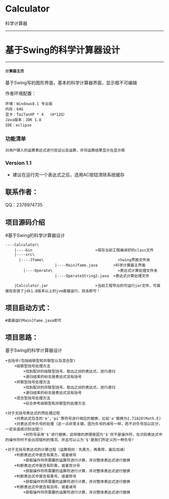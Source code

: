 # Calculator
科学计算器

------------------------------------------------------------------------------------------------
# 基于Swing的科学计算器设计                        
------------------------------------------------------------------------------------------------

#### `计算器主页`
基于Swing写的图形界面，基本的科学计算器界面，显示框不可编辑

作者环境配置：
```       
环境：Windows8.1 专业版 
内存：64G
显卡：TaiTanXP * 4  （4*12G）
Java版本：JDK 1.8
IDE：eclipse
```

### 功能清单

```
对用户键入的运算表达式进行验证以及运算，并将运算结果显示在显示框
```


### Version 1.1

* 建议在运行完一个表达式之后，选用AC按钮清除系统缓存

## 联系作者：
QQ：2378974735

## 项目源码介绍

#基于Swing的科学计算器设计

```
----Calculator\
	|----bin                            >保存当前工程编译好的class文件
	|----src\
	  |----Jfame\					              >Swing界面文件夹
					  |----MainJfame.java       >科学计算器主界面
		|----Operate\			            	  >表达式计算处理文件夹
					  |----OperateString2.java  >表达式计算处理文件
					  
	|Calculator.jar                     >当前工程导出的可运行jar文件，可直接在安装了jdk1.8版本以上的jvm直接运行，双击即可！
```

## 项目启动方式：
	#直接运行MainJfame.java即可
	
	
## 项目思路：
	
基于Swing的科学计算器设计
```
+去括号(包括级联型和并联型以及混合型)
	+级联型括号处理方法
		+找到配对的级联型括号，取出之间的表达式，进行递归
		+递归结束的标志是表达式没有括号
	+并联型括号处理方法
		+找到配对的并联型括号，取出之间的表达式，进行递归
		+递归结束的标志是表达式没有括号
	+混合型括号处理方法
		+综合参考级联型和并联型的处理方法
	
+对于无括号表达式的预处理过程
	+对表达式包含的'e','pi'等符号进行相应的替换，比如'e'替换为2.71828(Math.E)
	+对表达式中负号的处理（这一点非常关键，因为负号的减号一样，若不对负号加以区分，一定会造成识别出错!）
		+对符号采用'$'进行替换，这样做的原理是因为'$'并不是操作符，在识别表达式中的操作符时不会出现错判的情况。并且可以认为'$'是我们所定义的一种负号!
		
+对于无括号表达式的计算过程（运算规则：先乘方，再乘除，最后加减）
	+判断表达式中是否有乘方，或者根号
		+获取操作符所需要的运算符进行计算，并对整体表达式进行替换
	+判断表达式中是否有阶乘，或者百分号
		+获取操作符所需要的运算符进行计算，并对整体表达式进行替换
	+判断表达式中是否有乘号，或者除号
		+获取操作符所需要的运算符进行计算，并对整体表达式进行替换
	+判断表达式中是否有加号，或者减号
		+获取操作符所需要的运算符进行计算，并对整体表达式进行替换
		
```

					  
